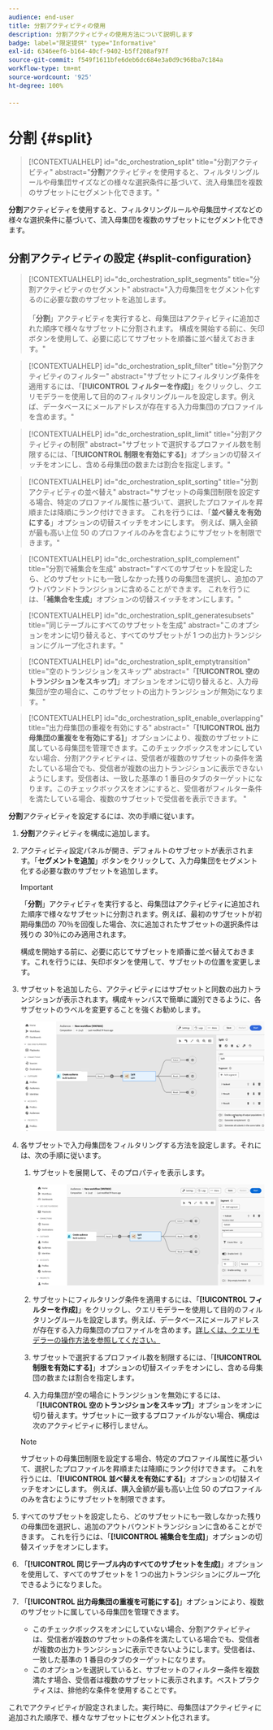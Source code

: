 ```yaml
---
audience: end-user
title: 分割アクティビティの使用
description: 分割アクティビティの使用方法について説明します
badge: label="限定提供" type="Informative"
exl-id: 6346eef6-b164-40cf-9402-b5ff208af97f
source-git-commit: f549f1611bfe6deb6dc684e3a0d9c968ba7c184a
workflow-type: tm+mt
source-wordcount: '925'
ht-degree: 100%

---
```


# 分割 {#split}

>[!CONTEXTUALHELP]
>id="dc_orchestration_split"
>title="分割アクティビティ"
>abstract="**分割**&#x200B;アクティビティを使用すると、フィルタリングルールや母集団サイズなどの様々な選択条件に基づいて、流入母集団を複数のサブセットにセグメント化できます。"

**分割**&#x200B;アクティビティを使用すると、フィルタリングルールや母集団サイズなどの様々な選択条件に基づいて、流入母集団を複数のサブセットにセグメント化できます。

## 分割アクティビティの設定 {#split-configuration}

>[!CONTEXTUALHELP]
>id="dc_orchestration_split_segments"
>title="分割アクティビティのセグメント"
>abstract="入力母集団をセグメント化するのに必要な数のサブセットを追加します。<br/></br>「**分割**」アクティビティを実行すると、母集団はアクティビティに追加された順序で様々なサブセットに分割されます。 構成を開始する前に、矢印ボタンを使用して、必要に応じてサブセットを順番に並べ替えておきます。"

>[!CONTEXTUALHELP]
>id="dc_orchestration_split_filter"
>title="分割アクティビティのフィルター"
>abstract="サブセットにフィルタリング条件を適用するには、「**[!UICONTROL フィルターを作成]**」をクリックし、クエリモデラーを使用して目的のフィルタリングルールを設定します。例えば、データベースにメールアドレスが存在する入力母集団のプロファイルを含めます。"

>[!CONTEXTUALHELP]
>id="dc_orchestration_split_limit"
>title="分割アクティビティの制限"
>abstract="サブセットで選択するプロファイル数を制限するには、「**[!UICONTROL 制限を有効にする]**」オプションの切替スイッチをオンにし、含める母集団の数または割合を指定します。"

>[!CONTEXTUALHELP]
>id="dc_orchestration_split_sorting"
>title="分割アクティビティの並べ替え"
>abstract="サブセットの母集団制限を設定する場合、特定のプロファイル属性に基づいて、選択したプロファイルを昇順または降順にランク付けできます。 これを行うには、「**並べ替えを有効にする**」オプションの切替スイッチをオンにします。 例えば、購入金額が最も高い上位 50 のプロファイルのみを含むようにサブセットを制限できます。"

>[!CONTEXTUALHELP]
>id="dc_orchestration_split_complement"
>title="分割で補集合を生成"
>abstract="すべてのサブセットを設定したら、どのサブセットにも一致しなかった残りの母集団を選択し、追加のアウトバウンドトランジションに含めることができます。 これを行うには、「**補集合を生成**」オプションの切替スイッチをオンにします。"

>[!CONTEXTUALHELP]
>id="dc_orchestration_split_generatesubsets"
>title="同じテーブルにすべてのサブセットを生成"
>abstract="このオプションをオンに切り替えると、すべてのサブセットが 1 つの出力トランジションにグループ化されます。"

>[!CONTEXTUALHELP]
>id="dc_orchestration_split_emptytransition"
>title="空のトランジションをスキップ"
>abstract="「**[!UICONTROL 空のトランジションをスキップ]**」オプションをオンに切り替えると、入力母集団が空の場合に、このサブセットの出力トランジションが無効になります。"

>[!CONTEXTUALHELP]
>id="dc_orchestration_split_enable_overlapping"
>title="出力母集団の重複を有効にする"
>abstract="「**[!UICONTROL 出力母集団の重複をを有効にする]**」オプションにより、複数のサブセットに属している母集団を管理できます。このチェックボックスをオンにしていない場合、分割アクティビティは、受信者が複数のサブセットの条件を満たしている場合でも、受信者が複数の出力トランジションに表示できないようにします。受信者は、一致した基準の 1 番目のタブのターゲットになります。このチェックボックスをオンにすると、受信者がフィルター条件を満たしている場合、複数のサブセットで受信者を表示できます。 "

**分割**&#x200B;アクティビティを設定するには、次の手順に従います。

1. **分割**&#x200B;アクティビティを構成に追加します。

1. アクティビティ設定パネルが開き、デフォルトのサブセットが表示されます。「**セグメントを追加**」ボタンをクリックして、入力母集団をセグメント化する必要な数のサブセットを追加します。

   >[!IMPORTANT]
   >
   >「**分割**」アクティビティを実行すると、母集団はアクティビティに追加された順序で様々なサブセットに分割されます。例えば、最初のサブセットが初期母集団の 70％を回復した場合、次に追加されたサブセットの選択条件は残りの 30％にのみ適用されます。
   >
   >構成を開始する前に、必要に応じてサブセットを順番に並べ替えておきます。これを行うには、矢印ボタンを使用して、サブセットの位置を変更します。

1. サブセットを追加したら、アクティビティにはサブセットと同数の出力トランジションが表示されます。構成キャンバスで簡単に識別できるように、各サブセットのラベルを変更することを強くお勧めします。

   ![](../assets/split.png)

1. 各サブセットで入力母集団をフィルタリングする方法を設定します。それには、次の手順に従います。

   1. サブセットを展開して、そのプロパティを表示します。

      ![](../assets/split-subset.png)

   1. サブセットにフィルタリング条件を適用するには、「**[!UICONTROL フィルターを作成]**」をクリックし、クエリモデラーを使用して目的のフィルタリングルールを設定します。例えば、データベースにメールアドレスが存在する入力母集団のプロファイルを含めます。[詳しくは、クエリモデラーの操作方法を参照してください。](../../query/query-modeler-overview.md)

   1. サブセットで選択するプロファイル数を制限するには、「**[!UICONTROL 制限を有効にする]**」オプションの切替スイッチをオンにし、含める母集団の数または割合を指定します。

   1. 入力母集団が空の場合にトランジションを無効にするには、「**[!UICONTROL 空のトランジションをスキップ]**」オプションをオンに切り替えます。サブセットに一致するプロファイルがない場合、構成は次のアクティビティに移行しません。

   >[!NOTE]
   >
   >サブセットの母集団制限を設定する場合、特定のプロファイル属性に基づいて、選択したプロファイルを昇順または降順にランク付けできます。 これを行うには、「**[!UICONTROL 並べ替えを有効にする]**」オプションの切替スイッチをオンにします。 例えば、購入金額が最も高い上位 50 のプロファイルのみを含むようにサブセットを制限できます。

1. すべてのサブセットを設定したら、どのサブセットにも一致しなかった残りの母集団を選択し、追加のアウトバウンドトランジションに含めることができます。 これを行うには、「**[!UICONTROL 補集合を生成]**」オプションの切替スイッチをオンにします。

1. 「**[!UICONTROL 同じテーブル内のすべてのサブセットを生成]**」オプションを使用して、すべてのサブセットを 1 つの出力トランジションにグループ化できるようになりました。

1. 「**[!UICONTROL 出力母集団の重複を可能にする]**」オプションにより、複数のサブセットに属している母集団を管理できます。

   * このチェックボックスをオンにしていない場合、分割アクティビティは、受信者が複数のサブセットの条件を満たしている場合でも、受信者が複数の出力トランジションに表示できないようにします。受信者は、一致した基準の 1 番目のタブのターゲットになります。
   * このオプションを選択していると、サブセットのフィルター条件を複数満たす場合、受信者は複数のサブセットに表示されます。ベストプラクティスは、排他的な条件を使用することです。

これでアクティビティが設定されました。実行時に、母集団はアクティビティに追加された順序で、様々なサブセットにセグメント化されます。

<!--
## Example{#split-example}

In the following example, the **[!UICONTROL Split]** activity is used to segment an audience into distinct subsets based on the communication channel that we want to use :

* **Subset 1 "push"**: This subset comprises all profiles who have installed our mobile application.
* **Subset 2 "sms"**: Mobile phone users: For the remaining population that did not fall into Subset 1, subset 2 applies a filtering rule to select profiles with mobile phones in the database.
* **Complement transition**: This transition captures all the remaining profiles that did not match Subset 1 or Subset 2. Specifically, it includes profiles who neither installed the mobile application nor have a mobile phone, such as users who haven't installed the mobile app or lack a registered mobile number.

![](../assets/workflow-split-example.png)
-->
